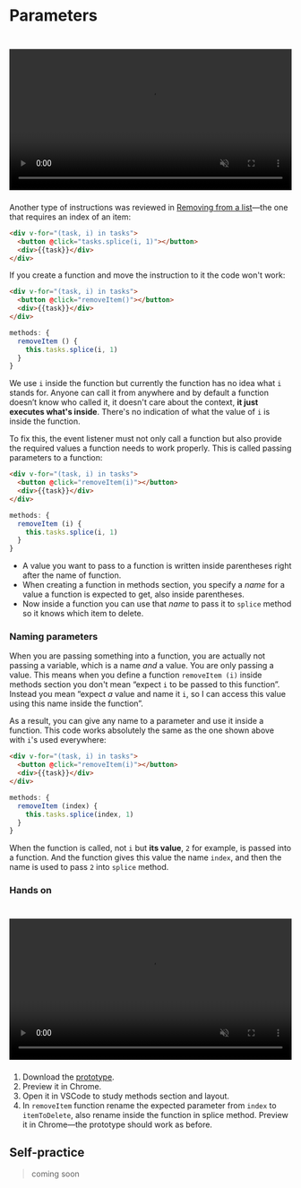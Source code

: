 # Parameters

<!-- To finish moving all instructions to functions in the tasks prototype, you need one for removing an item from an array. This instruction is different from the one for adding an item because it needs an index of the item to work properly: -->

<video width="100%" controls autoplay muted style="margin-top: 24px; margin-bottom: 8px;">
  <source src="./../Lists-and-loops/media/list-managing-3.mp4" type="video/mp4">
</video>

Another type of instructions was reviewed in [Removing from a list](./../Lists-and-loops/arrays-methods.md#removing-from-a-list)—the one that requires an index of an item:

```html
<div v-for="(task, i) in tasks">
  <button @click="tasks.splice(i, 1)"></button>
  <div>{{task}}</div>
</div>
```

If you create a function and move the instruction to it the code won't work:

```html
<div v-for="(task, i) in tasks">
  <button @click="removeItem()"></button>
  <div>{{task}}</div>
</div>
```
```js
methods: {
  removeItem () {
    this.tasks.splice(i, 1)
  }
}
```

We use `i` inside the function but currently the function has no idea what `i` stands for. Anyone can call it from anywhere and by default a function doesn’t know who called it, it doesn't care about the context, **it just executes what's inside**. There's no indication of what the value of `i` is inside the function. <!--, but it's good news, because you don't need _a_ value for i, you need _the_ value of particular item in the list -->

To fix this, the event listener must not only call a function but also provide the required values a function needs to work properly. This is called passing parameters to a function:

```html
<div v-for="(task, i) in tasks">
  <button @click="removeItem(i)"></button>
  <div>{{task}}</div>
</div>
```
```js
methods: {
  removeItem (i) {
    this.tasks.splice(i, 1)
  }
}
```

- A value you want to pass to a function is written inside parentheses right after the name of function.
- When creating a function in methods section, you specify a _name_ for a value a function is expected to get, also inside parentheses. 
- Now inside a function you can use that _name_ to pass it to `splice` method so it knows which item to delete. 

### Naming parameters

When you are passing something into a function, you are actually not passing a variable, which is a name *and* a value. You are only passing a value. This means when you define a function `removeItem (i)` inside methods section you don't mean “expect `i` to be passed to this function”. Instead you mean “expect *a* value and name it `i`, so I can access this value using this name inside the function”.

As a result, you can give any name to a parameter and use it inside a function. This code works absolutely the same as the one shown above with `i`'s used everywhere:

```html
<div v-for="(task, i) in tasks">
  <button @click="removeItem(i)"></button>
  <div>{{task}}</div>
</div>
```
```js
methods: {
  removeItem (index) {
    this.tasks.splice(index, 1)
  }
}
```

When the function is called, not `i` but **its value**, `2` for example, is passed into a function. And the function gives this value the name `index`, and then the name is used to pass `2` into `splice` method. 

<!-- todo: explain why this is important: This nature allows functions to be very  -->

### Hands on

<video width="100%" controls autoplay muted style="margin-top: 24px; margin-bottom: 8px;">
  <source src="./../Lists-and-loops/media/list-managing-3.mp4" type="video/mp4">
</video>

1. Download the [prototype](./../../../course-files/interaction-basics/function-parameters-1.html.zip).
2. Preview it in Chrome.
3. Open it in VSCode to study methods section and layout.
4. In `removeItem` function rename the expected parameter from `index` to `itemToDelete`, also rename inside the function in splice method. Preview it in Chrome—the prototype should work as before.

<!-- ## multiple values ? -->

## Self-practice

> coming soon